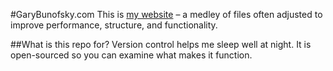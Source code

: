 #GaryBunofsky.com
This is [my website](http://garybunofsky.com) – a medley of files often adjusted to improve performance, structure, and functionality.		

##What is this repo for?
Version control helps me sleep well at night. It is open-sourced so you can examine what makes it function.
